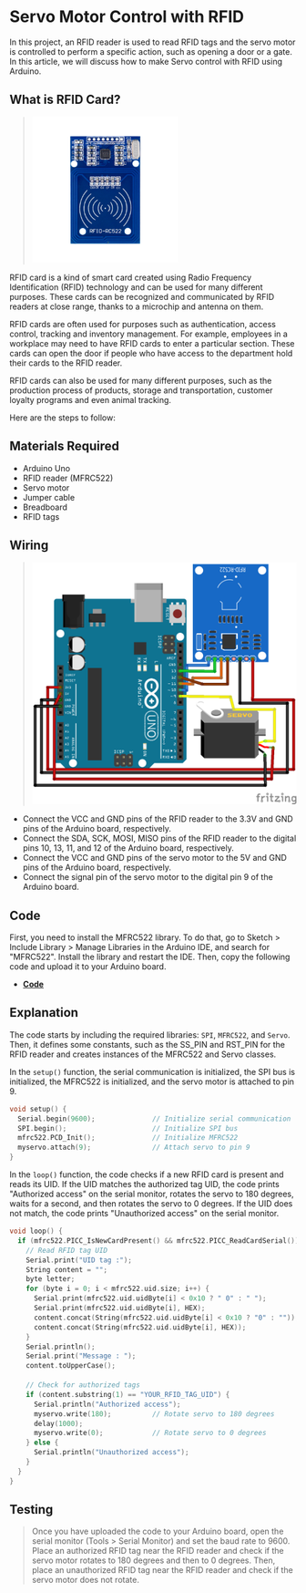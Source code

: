 # Servo Motor Control with RFID
In this project, an RFID reader is used to read RFID tags and the servo motor is controlled to perform a specific action, such as opening a door or a gate. In this article, we will discuss how to make Servo control with RFID using Arduino.

## What is RFID Card?

> <img src="https://github.com/musarda/Servo-Motor-Control-with-RFID/blob/main/img/image.png" title="RFID" alt="RFID" width="256">

RFID card is a kind of smart card created using Radio Frequency Identification (RFID) technology and can be used for many different purposes. These cards can be recognized and communicated by RFID readers at close range, thanks to a microchip and antenna on them.

RFID cards are often used for purposes such as authentication, access control, tracking and inventory management. For example, employees in a workplace may need to have RFID cards to enter a particular section. These cards can open the door if people who have access to the department hold their cards to the RFID reader.

RFID cards can also be used for many different purposes, such as the production process of products, storage and transportation, customer loyalty programs and even animal tracking.

Here are the steps to follow: 

## Materials Required
* Arduino Uno
* RFID reader (MFRC522)
* Servo motor
* Jumper cable
* Breadboard
* RFID tags

## Wiring
> <img src="https://github.com/musarda/Servo-Motor-Control-with-RFID/blob/main/img/wiring_diagram.png" title="RFID" alt="RFID" width="512">
* Connect the VCC and GND pins of the RFID reader to the 3.3V and GND pins of the Arduino board, respectively.
* Connect the SDA, SCK, MOSI, MISO pins of the RFID reader to the digital pins 10, 13, 11, and 12 of the Arduino board, respectively.
* Connect the VCC and GND pins of the servo motor to the 5V and GND pins of the Arduino board, respectively.
* Connect the signal pin of the servo motor to the digital pin 9 of the Arduino board.

## Code
First, you need to install the MFRC522 library. To do that, go to Sketch > Include Library > Manage Libraries in the Arduino IDE, and search for "MFRC522". Install the library and restart the IDE. Then, copy the following code and upload it to your Arduino board.

* **[Code](https://github.com/musarda/Servo-Motor-Control-with-RFID/blob/main/Code/servo_control.ino)**

## Explanation
The code starts by including the required libraries: `SPI`, `MFRC522`, and `Servo`. Then, it defines some constants, such as the SS_PIN and RST_PIN for the RFID reader and creates instances of the MFRC522 and Servo classes.

In the `setup()` function, the serial communication is initialized, the SPI bus is initialized, the MFRC522 is initialized, and the servo motor is attached to pin 9.
``` ino
void setup() {
  Serial.begin(9600);              // Initialize serial communication
  SPI.begin();                     // Initialize SPI bus
  mfrc522.PCD_Init();              // Initialize MFRC522
  myservo.attach(9);               // Attach servo to pin 9
}
```
In the `loop()` function, the code checks if a new RFID card is present and reads its UID. If the UID matches the authorized tag UID, the code prints "Authorized access" on the serial monitor, rotates the servo to 180 degrees, waits for a second, and then rotates the servo to 0 degrees. If the UID does not match, the code prints "Unauthorized access" on the serial monitor.

``` ino
void loop() {
  if (mfrc522.PICC_IsNewCardPresent() && mfrc522.PICC_ReadCardSerial()) {
    // Read RFID tag UID
    Serial.print("UID tag :");
    String content = "";
    byte letter;
    for (byte i = 0; i < mfrc522.uid.size; i++) {
      Serial.print(mfrc522.uid.uidByte[i] < 0x10 ? " 0" : " ");
      Serial.print(mfrc522.uid.uidByte[i], HEX);
      content.concat(String(mfrc522.uid.uidByte[i] < 0x10 ? "0" : ""));
      content.concat(String(mfrc522.uid.uidByte[i], HEX));
    }
    Serial.println();
    Serial.print("Message : ");
    content.toUpperCase();

    // Check for authorized tags
    if (content.substring(1) == "YOUR_RFID_TAG_UID") {
      Serial.println("Authorized access");
      myservo.write(180);          // Rotate servo to 180 degrees
      delay(1000);
      myservo.write(0);            // Rotate servo to 0 degrees
    } else {
      Serial.println("Unauthorized access");
    }
  }
}
```

## Testing
> Once you have uploaded the code to your Arduino board, open the serial monitor (Tools > Serial Monitor) and set the baud rate to 9600. Place an authorized RFID tag near the RFID reader and check if the servo motor rotates to 180 degrees and then to 0 degrees. Then, place an unauthorized RFID tag near the RFID reader and check if the servo motor does not rotate.
